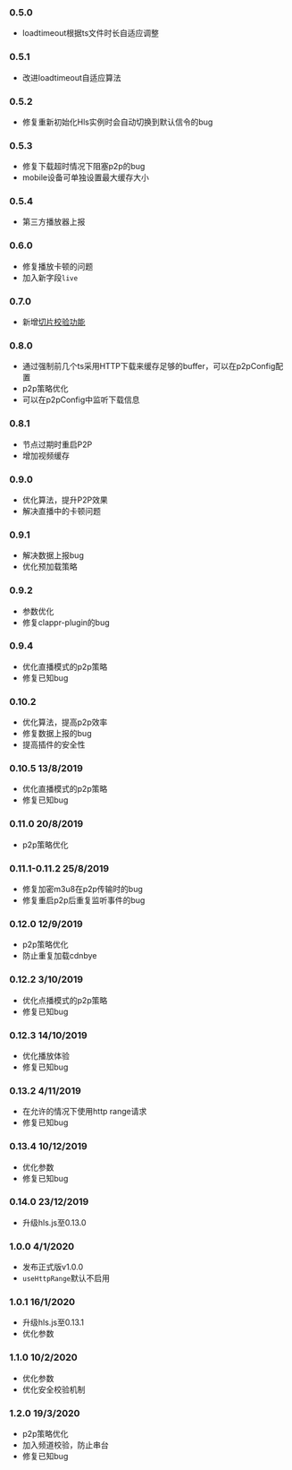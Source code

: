 
### 0.5.0
- loadtimeout根据ts文件时长自适应调整

### 0.5.1
- 改进loadtimeout自适应算法

### 0.5.2
- 修复重新初始化Hls实例时会自动切换到默认信令的bug 

### 0.5.3
- 修复下载超时情况下阻塞p2p的bug
- mobile设备可单独设置最大缓存大小

### 0.5.4
- 第三方播放器上报

### 0.6.0
- 修复播放卡顿的问题
- 加入新字段`live`

### 0.7.0
- 新增[切片校验功能](https://docs.cdnbye.com/#/API?id=how-to-check-segment-validity)

### 0.8.0
- 通过强制前几个ts采用HTTP下载来缓存足够的buffer，可以在p2pConfig配置
- p2p策略优化
- 可以在p2pConfig中监听下载信息

### 0.8.1
- 节点过期时重启P2P
- 增加视频缓存

### 0.9.0
- 优化算法，提升P2P效果
- 解决直播中的卡顿问题

### 0.9.1
- 解决数据上报bug
- 优化预加载策略

### 0.9.2
- 参数优化
- 修复clappr-plugin的bug

### 0.9.4
- 优化直播模式的p2p策略
- 修复已知bug

### 0.10.2
- 优化算法，提高p2p效率
- 修复数据上报的bug
- 提高插件的安全性

### 0.10.5  13/8/2019
- 优化直播模式的p2p策略
- 修复已知bug

### 0.11.0 20/8/2019
- p2p策略优化

### 0.11.1-0.11.2 25/8/2019
- 修复加密m3u8在p2p传输时的bug
- 修复重启p2p后重复监听事件的bug

### 0.12.0 12/9/2019
- p2p策略优化
- 防止重复加载cdnbye

### 0.12.2 3/10/2019
- 优化点播模式的p2p策略
- 修复已知bug

### 0.12.3 14/10/2019
- 优化播放体验
- 修复已知bug

### 0.13.2 4/11/2019
- 在允许的情况下使用http range请求
- 修复已知bug

### 0.13.4 10/12/2019
- 优化参数
- 修复已知bug

### 0.14.0 23/12/2019
- 升级hls.js至0.13.0

### 1.0.0 4/1/2020
- 发布正式版v1.0.0
- `useHttpRange`默认不启用

### 1.0.1 16/1/2020
- 升级hls.js至0.13.1
- 优化参数

### 1.1.0 10/2/2020
- 优化参数
- 优化安全校验机制

### 1.2.0 19/3/2020
- p2p策略优化
- 加入频道校验，防止串台
- 修复已知bug